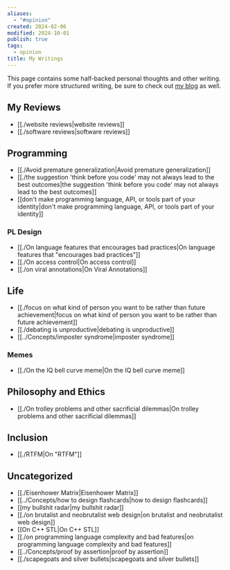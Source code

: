 ```yaml
---
aliases:
  - "#opinion"
created: 2024-02-06
modified: 2024-10-01
publish: true
tags:
  - opinion
title: My Writings
---
```

This page contains some half-backed personal thoughts and other writing. If you prefer more structured writing, be sure to check out [my blog](https://lesleylai.info/) as well.

## My Reviews
- [[./website reviews|website reviews]]
- [[./software reviews|software reviews]]

## Programming
- [[./Avoid premature generalization|Avoid premature generalization]]
- [[./the suggestion 'think before you code' may not always lead to the best outcomes|the suggestion 'think before you code' may not always lead to the best outcomes]]
- [[don't make programming language, API, or tools part of your identity|don't make programming language, API, or tools part of your identity]]

### PL Design
- [[./On language features that encourages bad practices|On language features that "encourages bad practices"]]
- [[./On access control|On access control]]
- [[./on viral annotations|On Viral Annotations]]

## Life
- [[./focus on what kind of person you want to be rather than future achievement|focus on what kind of person you want to be rather than future achievement]]
- [[./debating is unproductive|debating is unproductive]]
- [[../Concepts/imposter syndrome|imposter syndrome]]

### Memes
- [[./On the IQ bell curve meme|On the IQ bell curve meme]]

## Philosophy and Ethics
- [[./On trolley problems and other sacrificial dilemmas|On trolley problems and other sacrificial dilemmas]]

## Inclusion
- [[./RTFM|On "RTFM"]]

## Uncategorized
- [[./Eisenhower Matrix|Eisenhower Matrix]]
- [[../Concepts/how to design flashcards|how to design flashcards]]
- [[my bullshit radar|my bullshit radar]]
- [[./on brutalist and neobrutalist web design|on brutalist and neobrutalist web design]]
- [[On C++ STL|On C++ STL]]
- [[./on programming language complexity and bad features|on programming language complexity and bad features]]
- [[../Concepts/proof by assertion|proof by assertion]]
- [[./scapegoats and silver bullets|scapegoats and silver bullets]]
